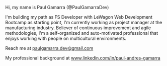 Hi, my name is Paul Gamarra (@PaulGamarraDev)

I'm building my path as FS Developer with LeWagon Web Development Bootcamp as starting point, I'm currently working as project manager at the manufacturing industry.
Believer of continuous improvement and agile methodologies, I'm a self-organized and auto-motivated professional that enjoys working with people on multicultural environments.

Reach me at paulgamarra.dev@gmail.com

My professional background at www.linkedin.com/in/paul-andres-gamarra

<!---
PaulGamarraDev/PaulGamarraDev is a ✨ special ✨ repository because its `README.md` (this file) appears on your GitHub profile.
You can click the Preview link to take a look at your changes.
--->
